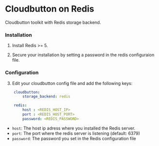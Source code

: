 # Cloudbutton on Redis

Cloudbutton toolkit with Redis storage backend.


### Installation

1. Install Redis >= 5.

2. Secure your installation by setting a password in the redis configuraion file.


### Configuration

3. Edit your cloudbutton config file and add the following keys:

```yaml
    cloudbutton:
        storage_backend: redis

    redis:
        host : <REDIS_HOST_IP>
        port : <REDIS_HOST_PORT>
        password: <REDIS_PASSWORD>
```

- `host`: The host ip adress where you installed the Redis server.
- `port`: The port where the redis server is listening (default: 6379)
- `password`: The password you set in the Redis configuration file
 

